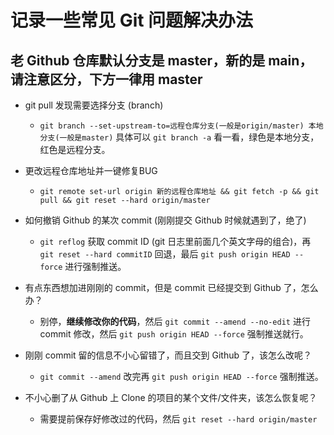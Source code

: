 
# 记录一些常见 Git 问题解决办法

## 老 Github 仓库默认分支是 master，新的是 main，请注意区分，下方一律用 master

- git pull 发现需要选择分支 (branch)
  - `git branch --set-upstream-to=远程仓库分支(一般是origin/master) 本地分支(一般是master)` 具体可以 `git branch -a` 看一看，绿色是本地分支，红色是远程分支。

- 更改远程仓库地址并一键修复BUG
  - `git remote set-url origin 新的远程仓库地址 && git fetch -p && git pull && git reset --hard origin/master`

- 如何撤销 Github 的某次 commit (刚刚提交 Github 时候就遇到了，绝了)
  - `git reflog` 获取 commit ID (git 日志里前面几个英文字母的组合)，再 `git reset --hard commitID` 回退，最后 `git push origin HEAD --force` 进行强制推送。

- 有点东西想加进刚刚的 commit，但是 commit 已经提交到 Github 了，怎么办？
  - 别停，**继续修改你的代码**，然后 `git commit --amend --no-edit` 进行 commit 修改，然后 `git push origin HEAD --force` 强制推送就行。

- 刚刚 commit 留的信息不小心留错了，而且交到 Github 了，该怎么改呢？
  - `git commit --amend` 改完再 `git push origin HEAD --force` 强制推送。

- 不小心删了从 Github 上 Clone 的项目的某个文件/文件夹，该怎么恢复呢？
  - 需要提前保存好修改过的代码，然后 `git reset --hard origin/master`
  